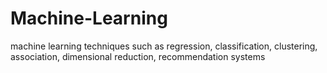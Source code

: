# Machine-Learning
machine learning techniques such as regression, classification, clustering, association, dimensional reduction, recommendation systems

